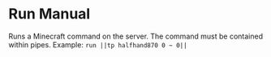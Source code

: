# Run Manual
Runs a Minecraft command on the server. The command must be contained within pipes.
Example: ```run ||tp halfhand870 0 ~ 0||```
